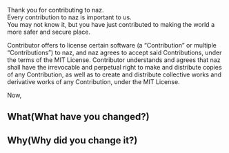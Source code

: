 Thank you for contributing to naz.                    
Every contribution to naz is important to us.                       
You may not know it, but you have just contributed to making the world a more safer and secure place.                         

Contributor offers to license certain software (a “Contribution” or multiple
“Contributions”) to naz, and naz agrees to accept said Contributions,
under the terms of the MIT License.
Contributor understands and agrees that naz shall have the irrevocable and perpetual right to make
and distribute copies of any Contribution, as well as to create and distribute collective works and
derivative works of any Contribution, under the MIT License.


Now,                   

## What(What have you changed?)


## Why(Why did you change it?)

